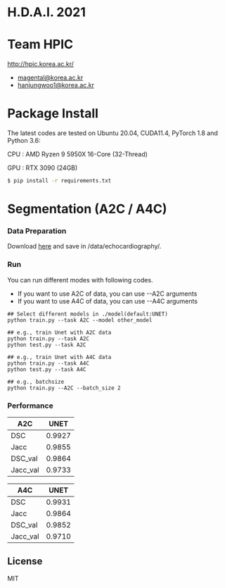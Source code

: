 # H.D.A.I. 2021
# Team HPIC


 http://hpic.korea.ac.kr/
 - magental@korea.ac.kr
 - hanjungwoo1@korea.ac.kr







# Package Install
The latest codes are tested on Ubuntu 20.04, CUDA11.4, PyTorch 1.8 and Python 3.6:

CPU : AMD Ryzen 9 5950X 16-Core (32-Thread)

GPU : RTX 3090 (24GB)

```sh
$ pip install -r requirements.txt
```

# Segmentation (A2C / A4C)

### Data Preparation
Download [here](https://drive.google.com/file/d/12055x4BBl_Jwz02tiJnmQXMJwenr7uhV/view) and save in /data/echocardiography/.

### Run

You can run different modes with following codes.
- If you want to use A2C of data, you can use --A2C arguments
- If you want to use A4C of data, you can use --A4C arguments

```
## Select different models in ./model(default:UNET)
python train.py --task A2C --model other_model

## e.g., train Unet with A2C data
python train.py --task A2C
python test.py --task A2C

## e.g., train Unet with A4C data
python train.py --task A4C
python test.py --task A4C

## e.g., batchsize
python train.py --A2C --batch_size 2

```

### Performance


| A2C      | UNET   |
| -------- | ------ |
| DSC      | 0.9927 |
| Jacc     | 0.9855 |
| DSC_val  | 0.9864 |
| Jacc_val | 0.9733 |



| A4C      | UNET   |
| -------- | ------ |
| DSC      | 0.9931 |
| Jacc     | 0.9864 |
| DSC_val  | 0.9852 |
| Jacc_val | 0.9710 |



## License

MIT
